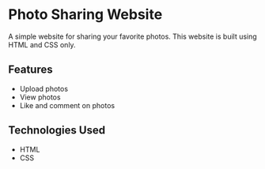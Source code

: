 <!-- Title -->
# Photo Sharing Website

<!-- Description -->
A simple website for sharing your favorite photos. This website is built using HTML and CSS only.

## Features
* Upload photos
* View photos
* Like and comment on photos

## Technologies Used
* HTML
* CSS
